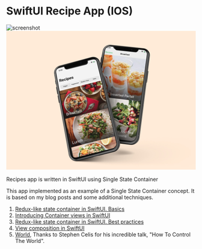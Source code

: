 # SwiftUI Recipe App (IOS) 

![screenshot](https://github.com/mecid/swiftui-recipes-app/blob/master/Image.PNG?raw=true)
![](https://raw.githubusercontent.com/dhruvshah8/Recipe-IOS-App/master/Recipes%20Mockup.jpg)

Recipes app is written in SwiftUI using Single State Container

This app implemented as an example of a Single State Container concept. It is based on my blog posts and some additional techniques.

1. [Redux-like state container in SwiftUI. Basics](https://swiftwithmajid.com/2019/09/18/redux-like-state-container-in-swiftui/)
2. [Introducing Container views in SwiftUI](https://swiftwithmajid.com/2019/07/31/introducing-container-views-in-swiftui/)
3. [Redux-like state container in SwiftUI. Best practices](https://swiftwithmajid.com/2019/09/25/redux-like-state-container-in-swiftui-part2/)
4. [View composition in SwiftUI](https://swiftwithmajid.com/2019/10/30/view-composition-in-swiftui/)
5. [World](https://vimeo.com/291588126), Thanks to Stephen Celis for his incredible talk, "How To Control The World".
